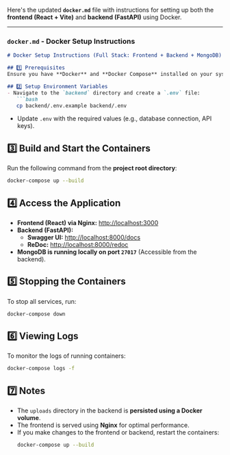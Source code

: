 Here's the updated **`docker.md`** file with instructions for setting up both the **frontend (React + Vite)** and **backend (FastAPI)** using Docker.  

---

### **`docker.md` - Docker Setup Instructions**
```markdown
# Docker Setup Instructions (Full Stack: Frontend + Backend + MongoDB)

## 1️⃣ Prerequisites
Ensure you have **Docker** and **Docker Compose** installed on your system.

## 2️⃣ Setup Environment Variables
- Navigate to the `backend` directory and create a `.env` file:
   ```bash
   cp backend/.env.example backend/.env
   ```
- Update `.env` with the required values (e.g., database connection, API keys).

## 3️⃣ Build and Start the Containers
Run the following command from the **project root directory**:
   ```bash
   docker-compose up --build
   ```

## 4️⃣ Access the Application
- **Frontend (React) via Nginx:** [http://localhost:3000](http://localhost:3000)
- **Backend (FastAPI):**
  - **Swagger UI:** [http://localhost:8000/docs](http://localhost:8000/docs)
  - **ReDoc:** [http://localhost:8000/redoc](http://localhost:8000/redoc)
- **MongoDB is running locally on port `27017`** (Accessible from the backend).

## 5️⃣ Stopping the Containers
To stop all services, run:
   ```bash
   docker-compose down
   ```

## 6️⃣ Viewing Logs
To monitor the logs of running containers:
   ```bash
   docker-compose logs -f
   ```

## 7️⃣ Notes
- The `uploads` directory in the backend is **persisted using a Docker volume**.
- The frontend is served using **Nginx** for optimal performance.
- If you make changes to the frontend or backend, restart the containers:
   ```bash
   docker-compose up --build
   ```
```